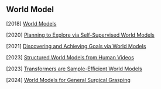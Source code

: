 ## World Model

[2018] [World Models](https://arxiv.org/abs/1803.10122)

[2020] [Planning to Explore via Self-Supervised World Models](https://arxiv.org/abs/2005.05960)

[2021] [Discovering and Achieving Goals via World Models](https://arxiv.org/abs/2110.09514)

[2023] [Structured World Models from Human Videos](https://arxiv.org/abs/2308.10901)

[2023] [Transformers are Sample-Efficient World Models](https://arxiv.org/abs/2209.00588)

[2024] [World Models for General Surgical Grasping](https://arxiv.org/abs/2405.17940)